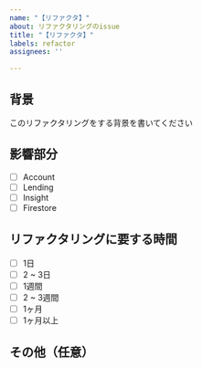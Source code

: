 ```yaml
---
name: "【リファクタ】"
about: リファクタリングのissue
title: "【リファクタ】"
labels: refactor
assignees: ''

---
```


## 背景
このリファクタリングをする背景を書いてください

## 影響部分
- [ ] Account
- [ ] Lending
- [ ] Insight
- [ ] Firestore

## リファクタリングに要する時間
- [ ] 1日
- [ ] 2 ~ 3日
- [ ] 1週間
- [ ] 2 ~ 3週間
- [ ] 1ヶ月
- [ ] 1ヶ月以上

## その他（任意）
